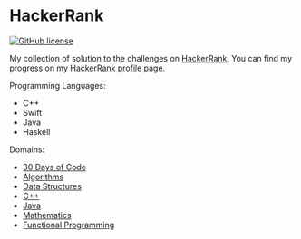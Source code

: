 # HackerRank

[![GitHub license](https://img.shields.io/badge/license-MIT-blue.svg)](https://raw.githubusercontent.com/chicio/HackerRank/master/LICENSE.md)


My collection of solution to the challenges on <a href="https://www.hackerrank.com">HackerRank</a>.
You can find my progress on my <a href="https://www.hackerrank.com/chicio">HackerRank profile page</a>.

Programming Languages:
* C++
* Swift
* Java
* Haskell

Domains:
* <a href="https://www.hackerrank.com/domains/tutorials/30-days-of-code">30 Days of Code</a>
* <a href="https://www.hackerrank.com/domains/algorithms/">Algorithms</a>
* <a href="https://www.hackerrank.com/domains/data-structures/">Data Structures</a>
* <a href="https://www.hackerrank.com/domains/cpp/">C++</a>
* <a href="https://www.hackerrank.com/domains/java/">Java</a>
* <a href="https://www.hackerrank.com/domains/mathematics/">Mathematics</a>
* <a href="https://www.hackerrank.com/domains/fp/">Functional Programming</a>
